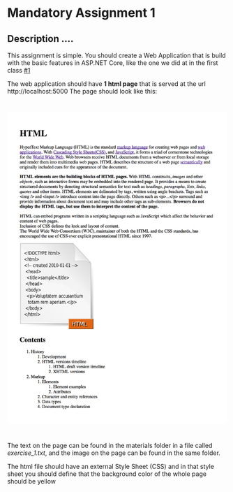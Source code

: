 # Mandatory Assignment 1
## Description ....

This assignment is simple. You should create a Web Application that is build with the basic features in ASP.NET Core, like the one we did at in the first class [#1](https://github.com/keacore?utf8=%E2%9C%93&q=01&type=&language=)     

The web application should have **1 html page** that is served at the url http://localhost:5000
The page should look like this:

#

![index.html](/materials/html_mandatory.png)

#

The text on the page can be found in the materials folder in a file called _exercise_1.txt_, and the image on the page can be found in the same folder.

The html file should have an external Style Sheet (CSS) and in that style sheet you should define that the background color of the whole page should be yellow  
